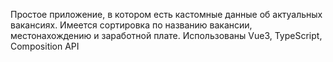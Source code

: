 Простое приложение, в котором есть кастомные данные об актуальных вакансиях. Имеется сортировка по названию вакансии, местонахождению и заработной плате.
Использованы Vue3, TypeScript, Composition API

